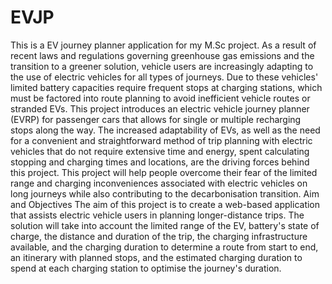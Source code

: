 # EVJP
This is a EV journey planner application for my M.Sc project.
As a result of recent laws and regulations governing greenhouse gas emissions and the transition to a greener solution, vehicle users are increasingly adapting to the use of electric vehicles for all types of journeys.  Due to these vehicles' limited battery capacities require frequent stops at charging stations, which must be factored into route planning to avoid inefficient vehicle routes or stranded EVs. 
This project introduces an electric vehicle journey planner (EVRP) for passenger cars that allows for single or multiple recharging stops along the way. 
The increased adaptability of EVs, as well as the need for a convenient and straightforward method of trip planning with electric vehicles that do not require extensive time and energy, spent calculating stopping and charging times and locations, are the driving forces behind this project.
This project will help people overcome their fear of the limited range and charging inconveniences associated with electric vehicles on long journeys while also contributing to the decarbonisation transition.
Aim and Objectives
The aim of this project is to create a web-based application that assists electric vehicle users in planning longer-distance trips. 
The solution will take into account the limited range of the EV, battery's state of charge, the distance and duration of the trip, the charging infrastructure available, and the charging duration to determine a route from start to end, an itinerary with planned stops, and the estimated charging duration to spend at each charging station to optimise the journey's duration.

